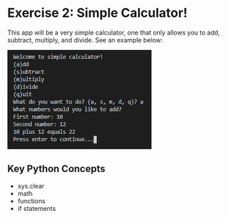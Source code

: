 # Exercise 2: Simple Calculator!

This app will be a very simple calculator, one that only allows you to add, subtract, multiply, and divide. See an example below:

![alt text](example.png "Super Fun Example!")


## Key Python Concepts
* sys.clear
* math
* functions
* if statements